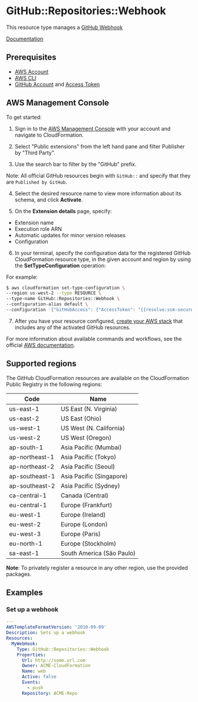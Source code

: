 # GitHub::Repositories::Webhook

This resource type manages a [GitHub Webhook][11]

[Documentation][26]

## Prerequisites
* [AWS Account][19]
* [AWS CLI][20]
* [GitHub Account][21] and [Access Token][22]

## AWS Management Console

To get started:

1. Sign in to the [AWS Management Console][23] with your account and navigate to CloudFormation.

2. Select "Public extensions" from the left hand pane and filter Publisher by "Third Party".

3. Use the search bar to filter by the "GitHub" prefix.

Note: All official GitHub resources begin with `GitHub::` and specify that they are `Published by GitHub`.

4. Select the desired resource name to view more information about its schema, and click **Activate**.

5. On the **Extension details** page, specify:
- Extension name
- Execution role ARN
- Automatic updates for minor version releases
- Configuration

6. In your terminal, specify the configuration data for the registered GitHub CloudFormation resource type, in the given account and region by using the **SetTypeConfiguration** operation:


For example:

  ```Bash
  $ aws cloudformation set-type-configuration \
  --region us-west-2 --type RESOURCE \
  --type-name GitHub::Repositories::Webhook \
  --configuration-alias default \
  --configuration '{"GitHubAccess": {"AccessToken": "{{resolve:ssm-secure:/cfn/github/accesstoken:1}}"}}'
  ```

7. After you have your resource configured, [create your AWS stack][24] that includes any of the activated GitHub resources.

For more information about available commands and workflows, see the official [AWS documentation][25].

## Supported regions

The GitHub CloudFormation resources are available on the CloudFormation Public Registry in the following regions:

| Code            | Name                      |
|-----------------|---------------------------|
| us-east-1       | US East (N. Virginia)     |
| us-east-2       | US East (Ohio)            |
| us-west-1       | US West (N. California)   |
| us-west-2       | US West (Oregon)          |
| ap-south-1      | Asia Pacific (Mumbai)     |
| ap-northeast-1  | Asia Pacific (Tokyo)      |
| ap-northeast-2  | Asia Pacific (Seoul)      |
| ap-southeast-1  | Asia Pacific (Singapore)  |
| ap-southeast-2  | Asia Pacific (Sydney)     |
| ca-central-1    | Canada (Central)          |
| eu-central-1    | Europe (Frankfurt)        |
| eu-west-1       | Europe (Ireland)          |
| eu-west-2       | Europe (London)           |
| eu-west-3       | Europe (Paris)            |
| eu-north-1      | Europe (Stockholm)        |
| sa-east-1       | South America (São Paulo) |

**Note**: To privately register a resource in any other region, use the provided packages.

## Examples

### Set up a webhook

```yaml
---
AWSTemplateFormatVersion: '2010-09-09'
Description: Sets up a webhook
Resources:
  MyWebHook:
    Type: GitHub::Repositories::Webhook
    Properties:
      Url: http://some.url.com
      Owner: ACME-CloudFormation
      Name: web
      Active: false
      Events:
        - push
      Repository: ACME-Repo

```

[1]: https://docs.aws.amazon.com/cloudformation-cli/latest/userguide/resource-types.html
[2]: https://docs.aws.amazon.com/AWSCloudFormation/latest/UserGuide/Welcome.html
[3]: https://docs.github.com/en/rest/git/tags
[4]: GitHub-Git-Tag
[5]: https://docs.github.com/en/account-and-profile/setting-up-and-managing-your-personal-account-on-github/managing-your-membership-in-organizations/about-organization-membership
[6]: GitHub-Organizations-Membership
[7]: https://docs.github.com/en/account-and-profile/setting-up-and-managing-your-personal-account-on-github/managing-access-to-your-personal-repositories/inviting-collaborators-to-a-personal-repository
[8]: GitHub-Repositories-Collaborator
[9]: https://docs.github.com/en/repositories
[10]: GitHub-Repositories-Repository
[11]: https://docs.github.com/en/developers/webhooks-and-events/webhooks/about-webhooks
[12]: GitHub-Repositories-Webhook
[13]: https://docs.github.com/en/organizations/organizing-members-into-teams/adding-organization-members-to-a-team
[14]: GitHub-Teams-Membership
[15]: https://docs.github.com/en/organizations/managing-user-access-to-your-organizations-repositories/managing-team-access-to-an-organization-repository
[16]: GitHub-Teams-RepositoryAccess
[17]: https://docs.github.com/en/organizations/organizing-members-into-teams/about-teams
[18]: GitHub-Teams-Team
[19]: https://aws.amazon.com/account/
[20]: https://aws.amazon.com/cli/
[21]: https://github.com/
[22]: https://docs.github.com/en/authentication/keeping-your-account-and-data-secure/creating-a-personal-access-token
[23]: https://aws.amazon.com/console/
[24]: https://console.aws.amazon.com/cloudformation/home
[25]: https://docs.aws.amazon.com/AWSCloudFormation/latest/UserGuide/registry.html
[26]: ./docs/README.md
